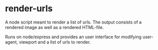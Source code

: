 # render-urls
A node script meant to render a list of urls.
The output consists of a rendered image as well as a rendered HTML-file.

Runs on node/express and provides an user interface for modifying user-agent, viewport and a list of urls to render.
